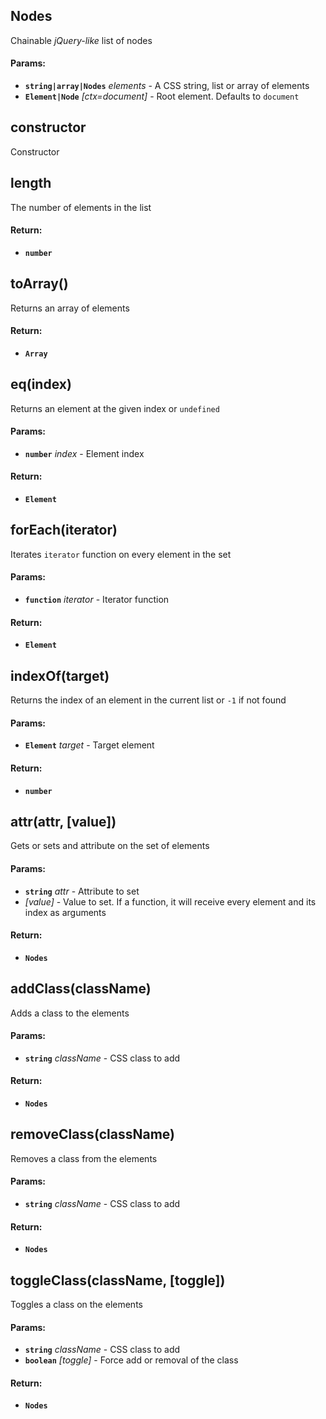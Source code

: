 

<!-- Start src/nodes.js -->

## Nodes 

Chainable *jQuery-like* list of nodes

#### Params:

* **`string|array|Nodes`** *elements* - A CSS string, list or array of elements
* **`Element|Node`** *[ctx=document]* - Root element. Defaults to `document`

## constructor 

Constructor

## length 

The number of elements in the list

#### Return:

* **`number`** 

## toArray()

Returns an array of elements

#### Return:

* **`Array`** 

## eq(index)

Returns an element at the given index or `undefined`

#### Params:

* **`number`** *index* - Element index

#### Return:

* **`Element`** 

## forEach(iterator)

Iterates `iterator` function on every element in the set

#### Params:

* **`function`** *iterator* - Iterator function

#### Return:

* **`Element`** 

## indexOf(target)

Returns the index of an element in the current list or `-1` if not found

#### Params:

* **`Element`** *target* - Target element

#### Return:

* **`number`** 

## attr(attr, [value])

Gets or sets and attribute on the set of elements

#### Params:

* **`string`** *attr* - Attribute to set
* *[value]* - Value to set. If a function, it will receive every element and its index as arguments

#### Return:

* **`Nodes`** 

## addClass(className)

Adds a class to the elements

#### Params:

* **`string`** *className* - CSS class to add

#### Return:

* **`Nodes`** 

## removeClass(className)

Removes a class from the elements

#### Params:

* **`string`** *className* - CSS class to add

#### Return:

* **`Nodes`** 

## toggleClass(className, [toggle])

Toggles a class on the elements

#### Params:

* **`string`** *className* - CSS class to add
* **`boolean`** *[toggle]* - Force add or removal of the class

#### Return:

* **`Nodes`** 

<!-- End src/nodes.js -->

